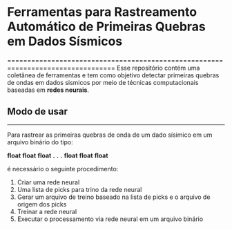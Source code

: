 # Ferramentas para Rastreamento Automático de Primeiras Quebras em Dados Sísmicos
=================================================================================
Esse repositório contém uma coletânea de ferramentas e tem como objetivo detectar primeiras quebras de ondas em dados sismicos por meio de técnicas computacionais baseadas em **redes neurais**.

## Modo de usar
---------------
Para rastrear as primeiras quebras de onda de um dado sísimico em um arquivo binário do tipo: 

**float**
**float**
**float**
**.**
**.**
**.**
**float**
**float** 
**float**

é necessário o seguinte procedimento: 

1. Criar uma rede neural
1. Uma lista de picks para trino da rede neural
1. Gerar um arquivo de treino baseado na lista de picks e o arquivo de origem dos picks
1. Treinar a rede neural
1. Executar o processamento via rede neural em um arquivo binário



